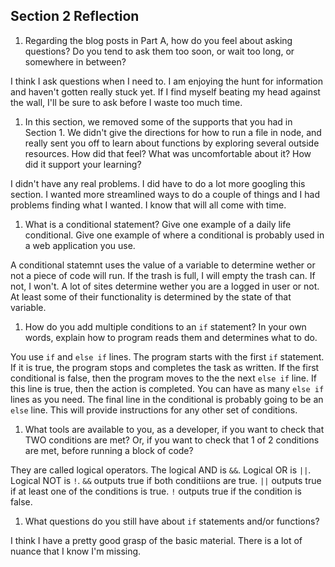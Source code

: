 ## Section 2 Reflection

1. Regarding the blog posts in Part A, how do you feel about asking questions? Do you tend to ask them too soon, or wait too long, or somewhere in between?

I think I ask questions when I need to.  I am enjoying the hunt for information and haven't gotten really stuck yet.  If I find myself beating my head against the wall, I'll be sure to ask before I waste too much time.

1. In this section, we removed some of the supports that you had in Section 1. We didn't give the directions for how to run a file in node, and really sent you off to learn about functions by exploring several outside resources. How did that feel? What was uncomfortable about it? How did it support your learning?

I didn't have any real problems.  I did have to do a lot more googling this section.  I wanted more streamlined ways to do a couple of things and I had problems finding what I wanted.  I know that will all come with time.

1. What is a conditional statement? Give one example of a daily life conditional. Give one example of where a conditional is probably used in a web application you use.

A conditional statemnt uses the value of a variable to determine wether or not a piece of code will run.  If the trash is full, I will empty the trash can.  If not, I won't.  A lot of sites determine wether you are a logged in user or not.  At least some of their functionality is determined by the state of that variable.

1. How do you add multiple conditions to an `if` statement? In your own words, explain how to program reads them and determines what to do.

You use `if` and `else if` lines.  The program starts with the first `if` statement.  If it is true, the program stops and completes the task as written.  If the first conditional is false, then the program moves to the the next `else if` line.  If this line is true, then the action is completed.  You can have as many `else if` lines as you need.  The final line in the conditional is probably going to be an `else` line.  This will provide instructions for any other set of conditions.

1. What tools are available to you, as a developer, if you want to check that TWO conditions are met? Or, if you want to check that 1 of 2 conditions are met, before running a block of code?

They are called logical operators.  The logical AND is `&&`.  Logical OR is `||`.  Logical NOT is `!`.  `&&` outputs true if both conditiions are true.  `||` outputs true if at least one of the conditions is true.  `!` outputs true if the condition is false.

1. What questions do you still have about `if` statements and/or functions?

I think I have a pretty good grasp of the basic material.  There is a lot of nuance that I know I'm missing.
